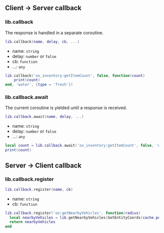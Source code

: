 ## Client -> Server callback

### lib.callback

The response is handled in a separate coroutine.

```lua
lib.callback(name, delay, cb, ...)
```

- name: `string`
- delay: `number` or `false`
- cb: `function`
- ...: `any`

```lua
lib.callback('ox_inventory:getItemCount', false, function(count)
    print(count)
end, 'water', {type = 'fresh'})
```

### lib.callback.await

The current coroutine is yielded until a response is received.

```lua
lib.callback.await(name, delay, ...)
```

- name: `string`
- delay: `number` or `false`
- ...: `any`

```lua
local count = lib.callback.await('ox_inventory:getItemCount', false, 'water', {type = 'fresh'})
print(count)
```

## Server -> Client callback

### lib.callback.register

```lua
lib.callback.register(name, cb)
```

- name: `string`
- cb: `function`

```lua
lib.callback.register('ox:getNearbyVehicles', function(radius)
  local nearbyVehicles = lib.getNearbyVehicles(GetEntityCoords(cache.ped), radius, true)
  return nearbyVehicles
end
```
